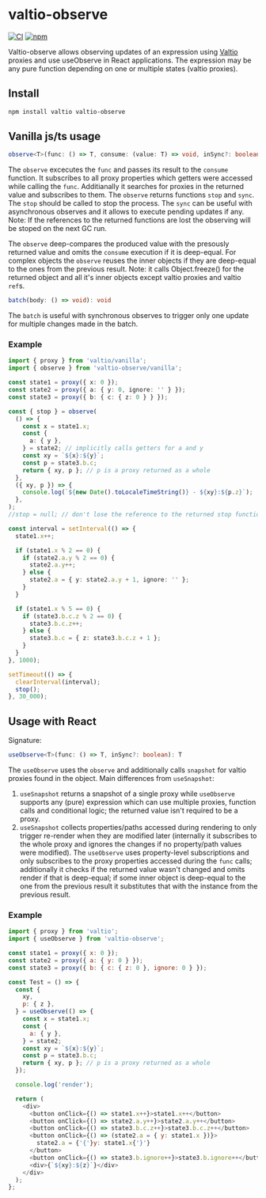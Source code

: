 # valtio-observe

[![CI](https://img.shields.io/github/actions/workflow/status/artelk/valtio-observe/ci.yml?branch=main)](https://github.com/artelk/valtio-observe/actions?query=workflow%3ACI)
[![npm](https://img.shields.io/npm/v/valtio-observe)](https://www.npmjs.com/package/valtio-observe)

Valtio-observe allows observing updates of an expression using [Valtio](https://github.com/pmndrs/valtio) proxies and use useObserve in React applications.
The expression may be any pure function depending on one or multiple states (valtio proxies).

## Install

```bash
npm install valtio valtio-observe
```

## Vanilla js/ts usage

```ts
observe<T>(func: () => T, consume: (value: T) => void, inSync?: boolean): { sync: () => boolean; stop: () => void }
```

The `observe` excecutes the `func` and passes its result to the `consume` function.
It subscribes to all proxy properties which getters were accessed while calling the `func`.
Additianally it searches for proxies in the returned value and subscribes to them.
The `observe` returns functions `stop` and `sync`. The `stop` should be called to stop the process.
The `sync` can be useful with asynchronous observes and it allows to execute pending updates if any.
Note: If the references to the returned functions are lost the observing will be stoped on the next GC run.

The `observe` deep-compares the produced value with the presously returned value and omits the `consume` execution if it is deep-equal.
For complex objects the `observe` reuses the inner objects if they are deep-equal to the ones from the previous result.
Note: it calls Object.freeze() for the returned object and all it's inner objects except valtio proxies and valtio `ref`s.

```ts
batch(body: () => void): void
```

The `batch` is useful with synchronous observes to trigger only one update for multiple changes made in the batch.

### Example

```ts
import { proxy } from 'valtio/vanilla';
import { observe } from 'valtio-observe/vanilla';

const state1 = proxy({ x: 0 });
const state2 = proxy({ a: { y: 0, ignore: '' } });
const state3 = proxy({ b: { c: { z: 0 } } });

const { stop } = observe(
  () => {
    const x = state1.x;
    const {
      a: { y },
    } = state2; // implicitly calls getters for a and y
    const xy = `${x}:${y}`;
    const p = state3.b.c;
    return { xy, p }; // p is a proxy returned as a whole
  },
  ({ xy, p }) => {
    console.log(`${new Date().toLocaleTimeString()} - ${xy}:${p.z}`);
  },
);
//stop = null; // don't lose the reference to the returned stop function otherwise it will be auto-stopped on the next GC run!

const interval = setInterval(() => {
  state1.x++;

  if (state1.x % 2 == 0) {
    if (state2.a.y % 2 == 0) {
      state2.a.y++;
    } else {
      state2.a = { y: state2.a.y + 1, ignore: '' };
    }
  }

  if (state1.x % 5 == 0) {
    if (state3.b.c.z % 2 == 0) {
      state3.b.c.z++;
    } else {
      state3.b.c = { z: state3.b.c.z + 1 };
    }
  }
}, 1000);

setTimeout(() => {
  clearInterval(interval);
  stop();
}, 30_000);
```

## Usage with React

Signature:

```ts
useObserve<T>(func: () => T, inSync?: boolean): T
```

The `useObserve` uses the `observe` and additionally calls `snapshot` for valtio proxies found in the object.
Main differences from `useSnapshot`:

1. `useSnapshot` returns a snapshot of a single proxy while `useObserve` supports any (pure) expression which can use multiple proxies, function calls and conditional logic; the returned value isn't required to be a proxy.
2. `useSnapshot` collects properties/paths accessed during rendering to only trigger re-render when they are modified later (internally it subscribes to the whole proxy and ignores the changes if no property/path values were modified). The `useObserve` uses property-level subscriptions and only subscribes to the proxy properties accessed during the `func` calls; additionally it checks if the returned value wasn't changed and omits render if that is deep-equal; if some inner object is deep-equal to the one from the previous result it substitutes that with the instance from the previous result.

### Example

```js
import { proxy } from 'valtio';
import { useObserve } from 'valtio-observe';

const state1 = proxy({ x: 0 });
const state2 = proxy({ a: { y: 0 } });
const state3 = proxy({ b: { c: { z: 0 }, ignore: 0 } });

const Test = () => {
  const {
    xy,
    p: { z },
  } = useObserve(() => {
    const x = state1.x;
    const {
      a: { y },
    } = state2;
    const xy = `${x}:${y}`;
    const p = state3.b.c;
    return { xy, p }; // p is a proxy returned as a whole
  });

  console.log('render');

  return (
    <div>
      <button onClick={() => state1.x++}>state1.x++</button>
      <button onClick={() => state2.a.y++}>state2.a.y++</button>
      <button onClick={() => state3.b.c.z++}>state3.b.c.z++</button>
      <button onClick={() => (state2.a = { y: state1.x })}>
        state2.a = {'{'}y: state1.x{'}'}
      </button>
      <button onClick={() => state3.b.ignore++}>state3.b.ignore++</button>
      <div>{`${xy}:${z}`}</div>
    </div>
  );
};
```
